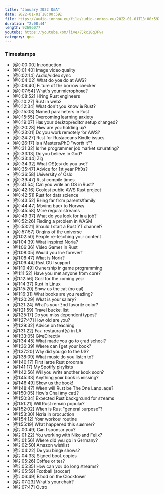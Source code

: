 ```yaml
---
title: "January 2022 Q&A"
date: 2022-01-01T18:00:59Z
file: https://audio.jonhoo.eu/file/audio-jonhoo-eu/2022-01-01T18:00:59Z.mp3
duration: "2:08:44"
length: 92696077
youtube: https://youtube.com/live/7Qkc18qJFvo
category: qna
---
```


### Timestamps

- [@0:00:00] Introduction
- [@0:01:40] Image video quality
- [@0:02:14] Audio/video sync
- [@0:04:02] What do you do at AWS?
- [@0:06:40] Future of the borrow checker
- [@0:07:54] What's your microphone?
- [@0:08:52] Hiring Rust engineers
- [@0:10:27] Rust in web3
- [@0:12:34] What don't you know in Rust?
- [@0:15:03] Named parameters in Rust
- [@0:15:55] Overcoming learning anxiety
- [@0:19:07] Has your desktop/editor setup changed?
- [@0:20:28] How are you holding up?
- [@0:23:01] Do you work remotely for AWS?
- [@0:24:27] Rust for Rustaceans Kindle issues
- [@0:26:17] Is a Masters/PhD "worth it"?
- [@0:31:32] Is the programmer job market saturating?
- [@0:33:13] Do you believe in God?
- [@0:33:44] Zig
- [@0:34:32] What OS(es) do you use?
- [@0:35:47] Advice for 1st year PhDs?
- [@0:36:58] University of Oslo
- [@0:39:47] Rust compile times
- [@0:41:54] Can you write an OS in Rust?
- [@0:42:16] Coolest public AWS Rust project
- [@0:42:51] Rust for data science
- [@0:43:52] Being far from parents/family
- [@0:44:47] Moving back to Norway
- [@0:45:58] More regular streams
- [@0:49:37] What do you look for in a job?
- [@0:52:26] Finding a problem in WASM
- [@0:53:21] Should I start a Rust YT channel?
- [@0:57:57] Origins of the universe
- [@1:02:50] People re-teaching your content
- [@1:04:39] What inspired Noria?
- [@1:06:36] Video Games in Rust
- [@1:08:05] Would you live forever?
- [@1:08:47] What is Noria?
- [@1:09:44] Rust GUI support
- [@1:10:49] Ownership in game programming
- [@1:11:52] Have you met anyone from core?
- [@1:12:56] Goal for the coming year
- [@1:14:37] Rust in Linux
- [@1:15:20] Show us the cat (no cat)
- [@1:16:31] What books are you reading?
- [@1:20:29] What is your salary?
- [@1:21:24] What's your 2nd favorite color?
- [@1:21:59] Travel bucket list
- [@1:25:17] Do you miss dependent types?
- [@1:27:47] How old are you?
- [@1:29:32] Advice on teaching
- [@1:31:22] Fav. restaurant(s) in LA
- [@1:33:05] GiveDirectly
- [@1:34:45] What made you go to grad school?
- [@1:36:39] Where can I get your book?
- [@1:37:20] Why did you go to the US?
- [@1:38:09] What music do you listen to?
- [@1:40:17] First large Rust program
- [@1:41:17] My Spotify playlists
- [@1:42:56] Will you write another book soon?
- [@1:45:33] Anything your book is missing?
- [@1:46:49] Show us the book!
- [@1:48:47] When will Rust be The One Language?
- [@1:50:05] How's Chai (my cat)?
- [@1:50:34] Expected Rust background for streams
- [@1:51:21] Will Rust remain popular?
- [@1:52:02] When is Rust "general purpose"?
- [@1:53:30] Noria in production
- [@1:54:12] Your workout routine
- [@1:55:19] What happened this summer?
- [@2:00:49] Can I sponsor you?
- [@2:01:22] You working with Niko and Felix?
- [@2:01:56] Where did you go in Germany?
- [@2:02:50] Amazon wishlist
- [@2:04:22] Do you binge shows?
- [@2:04:33] Signed book copies
- [@2:05:26] Coffee or tea?
- [@2:05:35] How can you do long streams?
- [@2:05:59] Football (soccer)
- [@2:06:49] Blood on the Clocktower
- [@2:07:23] What's your chair?
- [@2:07:47] Outro
